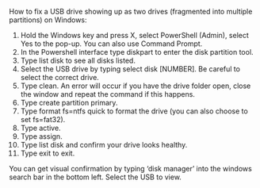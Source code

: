 How to fix a USB drive showing up as two drives (fragmented into multiple partitions) on Windows:

1. Hold the Windows key and press X, select PowerShell (Admin), select Yes to the pop-up. You can also use Command Prompt.
2. In the Powershell interface type diskpart to enter the disk partition tool.
3. Type list disk to see all disks listed. 
4. Select the USB drive by typing select disk [NUMBER]. Be careful to select the correct drive.
5. Type clean. An error will occur if you have the drive folder open, close the window and repeat the command if this happens.
6. Type create partition primary.
7. Type format fs=ntfs quick to format the drive (you can also choose to set fs=fat32).
8. Type active.
9. Type assign.
10. Type list disk and confirm your drive looks healthy.
11. Type exit to exit.

You can get visual confirmation by typing ‘disk manager’ into the windows search bar in the bottom left. Select the USB to view.